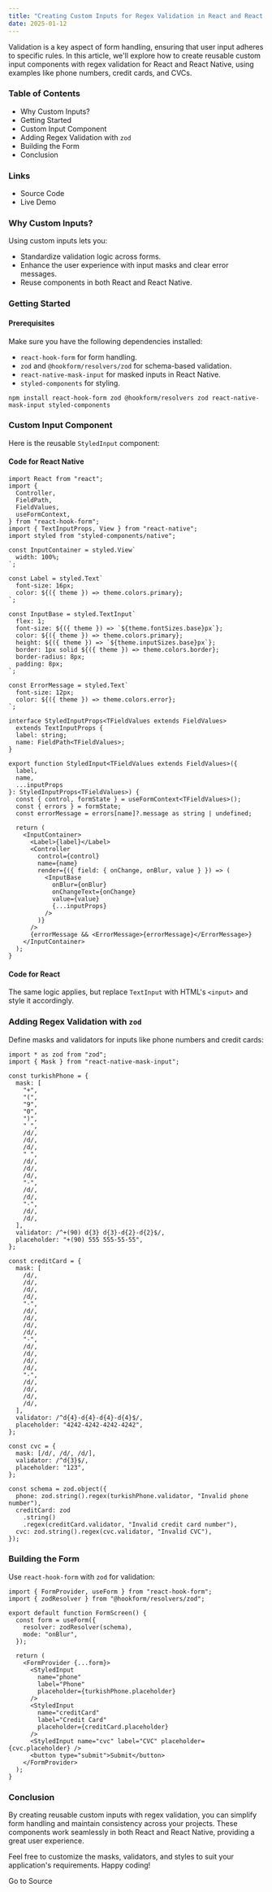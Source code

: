 ```yaml
---
title: "Creating Custom Inputs for Regex Validation in React and React Native"
date: 2025-01-12
---
```


Validation is a key aspect of form handling, ensuring that user input adheres to specific rules. In this article, we'll explore how to create reusable custom input components with regex validation for React and React Native, using examples like phone numbers, credit cards, and CVCs.

### Table of Contents

- Why Custom Inputs?
- Getting Started
- Custom Input Component
- Adding Regex Validation with `zod`
- Building the Form
- Conclusion

### Links

- Source Code
- Live Demo

### Why Custom Inputs?

Using custom inputs lets you:

- Standardize validation logic across forms.
- Enhance the user experience with input masks and clear error messages.
- Reuse components in both React and React Native.

### Getting Started

#### Prerequisites

Make sure you have the following dependencies installed:

- `react-hook-form` for form handling.
- `zod` and `@hookform/resolvers/zod` for schema-based validation.
- `react-native-mask-input` for masked inputs in React Native.
- `styled-components` for styling.

```
npm install react-hook-form zod @hookform/resolvers zod react-native-mask-input styled-components
```

### Custom Input Component

Here is the reusable `StyledInput` component:

#### Code for React Native

```
import React from "react";
import {
  Controller,
  FieldPath,
  FieldValues,
  useFormContext,
} from "react-hook-form";
import { TextInputProps, View } from "react-native";
import styled from "styled-components/native";

const InputContainer = styled.View`
  width: 100%;
`;

const Label = styled.Text`
  font-size: 16px;
  color: ${({ theme }) => theme.colors.primary};
`;

const InputBase = styled.TextInput`
  flex: 1;
  font-size: ${({ theme }) => `${theme.fontSizes.base}px`};
  color: ${({ theme }) => theme.colors.primary};
  height: ${({ theme }) => `${theme.inputSizes.base}px`};
  border: 1px solid ${({ theme }) => theme.colors.border};
  border-radius: 8px;
  padding: 8px;
`;

const ErrorMessage = styled.Text`
  font-size: 12px;
  color: ${({ theme }) => theme.colors.error};
`;

interface StyledInputProps<TFieldValues extends FieldValues>
  extends TextInputProps {
  label: string;
  name: FieldPath<TFieldValues>;
}

export function StyledInput<TFieldValues extends FieldValues>({
  label,
  name,
  ...inputProps
}: StyledInputProps<TFieldValues>) {
  const { control, formState } = useFormContext<TFieldValues>();
  const { errors } = formState;
  const errorMessage = errors[name]?.message as string | undefined;

  return (
    <InputContainer>
      <Label>{label}</Label>
      <Controller
        control={control}
        name={name}
        render={({ field: { onChange, onBlur, value } }) => (
          <InputBase
            onBlur={onBlur}
            onChangeText={onChange}
            value={value}
            {...inputProps}
          />
        )}
      />
      {errorMessage && <ErrorMessage>{errorMessage}</ErrorMessage>}
    </InputContainer>
  );
}
```

#### Code for React

The same logic applies, but replace `TextInput` with HTML's `<input>` and style it accordingly.

### Adding Regex Validation with `zod`

Define masks and validators for inputs like phone numbers and credit cards:  

```
import * as zod from "zod";
import { Mask } from "react-native-mask-input";

const turkishPhone = {
  mask: [
    "+",
    "(",
    "9",
    "0",
    ")",
    " ",
    /d/,
    /d/,
    /d/,
    " ",
    /d/,
    /d/,
    /d/,
    "-",
    /d/,
    /d/,
    "-",
    /d/,
    /d/,
  ],
  validator: /^+(90) d{3} d{3}-d{2}-d{2}$/,
  placeholder: "+(90) 555 555-55-55",
};

const creditCard = {
  mask: [
    /d/,
    /d/,
    /d/,
    /d/,
    "-",
    /d/,
    /d/,
    /d/,
    /d/,
    "-",
    /d/,
    /d/,
    /d/,
    /d/,
    "-",
    /d/,
    /d/,
    /d/,
    /d/,
  ],
  validator: /^d{4}-d{4}-d{4}-d{4}$/,
  placeholder: "4242-4242-4242-4242",
};

const cvc = {
  mask: [/d/, /d/, /d/],
  validator: /^d{3}$/,
  placeholder: "123",
};

const schema = zod.object({
  phone: zod.string().regex(turkishPhone.validator, "Invalid phone number"),
  creditCard: zod
    .string()
    .regex(creditCard.validator, "Invalid credit card number"),
  cvc: zod.string().regex(cvc.validator, "Invalid CVC"),
});
```

### Building the Form

Use `react-hook-form` with `zod` for validation:  

```
import { FormProvider, useForm } from "react-hook-form";
import { zodResolver } from "@hookform/resolvers/zod";

export default function FormScreen() {
  const form = useForm({
    resolver: zodResolver(schema),
    mode: "onBlur",
  });

  return (
    <FormProvider {...form}>
      <StyledInput
        name="phone"
        label="Phone"
        placeholder={turkishPhone.placeholder}
      />
      <StyledInput
        name="creditCard"
        label="Credit Card"
        placeholder={creditCard.placeholder}
      />
      <StyledInput name="cvc" label="CVC" placeholder={cvc.placeholder} />
      <button type="submit">Submit</button>
    </FormProvider>
  );
}
```

### Conclusion

By creating reusable custom inputs with regex validation, you can simplify form handling and maintain consistency across your projects. These components work seamlessly in both React and React Native, providing a great user experience.

Feel free to customize the masks, validators, and styles to suit your application's requirements. Happy coding!

Go to Source
